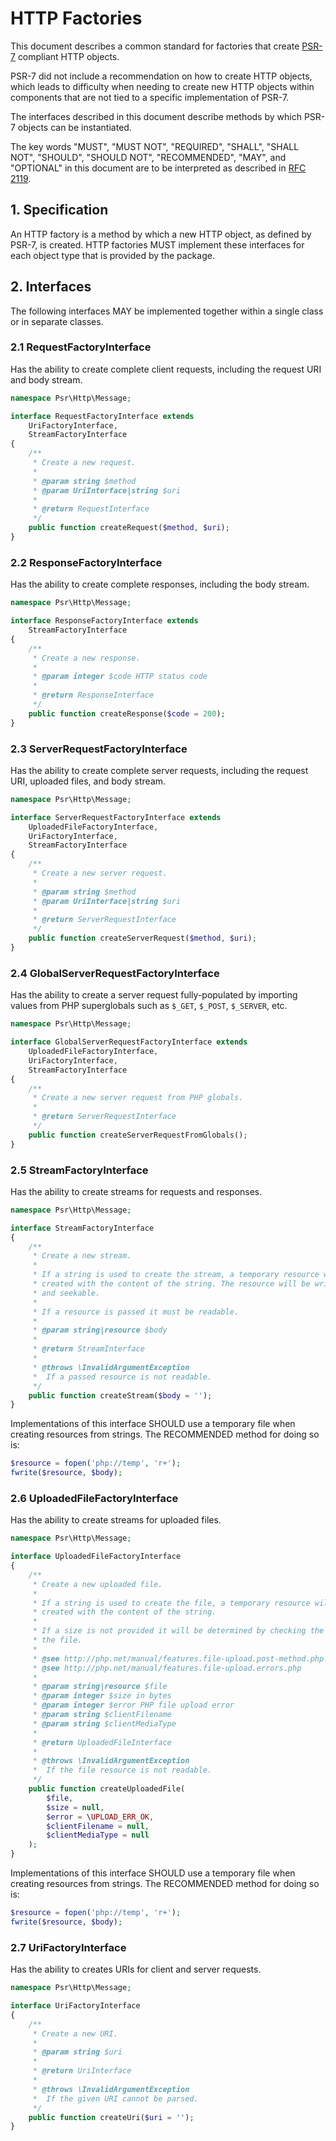 HTTP Factories
==============

This document describes a common standard for factories that create [PSR-7][psr7]
compliant HTTP objects.

PSR-7 did not include a recommendation on how to create HTTP objects, which leads
to difficulty when needing to create new HTTP objects within components that are
not tied to a specific implementation of PSR-7.

The interfaces described in this document describe methods by which PSR-7 objects
can be instantiated.

The key words "MUST", "MUST NOT", "REQUIRED", "SHALL", "SHALL NOT", "SHOULD",
"SHOULD NOT", "RECOMMENDED", "MAY", and "OPTIONAL" in this document are to be
interpreted as described in [RFC 2119][rfc2119].

[psr7]: http://www.php-fig.org/psr/psr-7/
[rfc2119]: http://tools.ietf.org/html/rfc2119

## 1. Specification

An HTTP factory is a method by which a new HTTP object, as defined by PSR-7,
is created. HTTP factories MUST implement these interfaces for each object type
that is provided by the package.

## 2. Interfaces

The following interfaces MAY be implemented together within a single class or
in separate classes.

### 2.1 RequestFactoryInterface

Has the ability to create complete client requests, including the request URI
and body stream.

```php
namespace Psr\Http\Message;

interface RequestFactoryInterface extends
    UriFactoryInterface,
    StreamFactoryInterface
{
    /**
     * Create a new request.
     *
     * @param string $method
     * @param UriInterface|string $uri
     *
     * @return RequestInterface
     */
    public function createRequest($method, $uri);
}
```

### 2.2 ResponseFactoryInterface

Has the ability to create complete responses, including the body stream.

```php
namespace Psr\Http\Message;

interface ResponseFactoryInterface extends
    StreamFactoryInterface
{
    /**
     * Create a new response.
     *
     * @param integer $code HTTP status code
     *
     * @return ResponseInterface
     */
    public function createResponse($code = 200);
}
```

### 2.3 ServerRequestFactoryInterface

Has the ability to create complete server requests, including the request URI,
uploaded files, and body stream.

```php
namespace Psr\Http\Message;

interface ServerRequestFactoryInterface extends
    UploadedFileFactoryInterface,
    UriFactoryInterface,
    StreamFactoryInterface
{
    /**
     * Create a new server request.
     *
     * @param string $method
     * @param UriInterface|string $uri
     *
     * @return ServerRequestInterface
     */
    public function createServerRequest($method, $uri);
}
```

### 2.4 GlobalServerRequestFactoryInterface

Has the ability to create a server request fully-populated by importing values from
PHP superglobals such as `$_GET`, `$_POST`, `$_SERVER`, etc.

```php
namespace Psr\Http\Message;

interface GlobalServerRequestFactoryInterface extends
    UploadedFileFactoryInterface,
    UriFactoryInterface,
    StreamFactoryInterface
{
    /**
     * Create a new server request from PHP globals.
     *
     * @return ServerRequestInterface
     */
    public function createServerRequestFromGlobals();
}
```

### 2.5 StreamFactoryInterface

Has the ability to create streams for requests and responses.

```php
namespace Psr\Http\Message;

interface StreamFactoryInterface
{
    /**
     * Create a new stream.
     *
     * If a string is used to create the stream, a temporary resource will be
     * created with the content of the string. The resource will be writable
     * and seekable.
     *
     * If a resource is passed it must be readable.
     *
     * @param string|resource $body
     *
     * @return StreamInterface
     *
     * @throws \InvalidArgumentException
     *  If a passed resource is not readable.
     */
    public function createStream($body = '');
}
```

Implementations of this interface SHOULD use a temporary file when creating
resources from strings. The RECOMMENDED method for doing so is:

```php
$resource = fopen('php://temp', 'r+');
fwrite($resource, $body);
```

### 2.6 UploadedFileFactoryInterface

Has the ability to create streams for uploaded files.

```php
namespace Psr\Http\Message;

interface UploadedFileFactoryInterface
{
    /**
     * Create a new uploaded file.
     *
     * If a string is used to create the file, a temporary resource will be
     * created with the content of the string.
     *
     * If a size is not provided it will be determined by checking the size of
     * the file.
     *
     * @see http://php.net/manual/features.file-upload.post-method.php
     * @see http://php.net/manual/features.file-upload.errors.php
     *
     * @param string|resource $file
     * @param integer $size in bytes
     * @param integer $error PHP file upload error
     * @param string $clientFilename
     * @param string $clientMediaType
     *
     * @return UploadedFileInterface
     *
     * @throws \InvalidArgumentException
     *  If the file resource is not readable.
     */
    public function createUploadedFile(
        $file,
        $size = null,
        $error = \UPLOAD_ERR_OK,
        $clientFilename = null,
        $clientMediaType = null
    );
}
```

Implementations of this interface SHOULD use a temporary file when creating
resources from strings. The RECOMMENDED method for doing so is:

```php
$resource = fopen('php://temp', 'r+');
fwrite($resource, $body);
```

### 2.7 UriFactoryInterface

Has the ability to creates URIs for client and server requests.

```php
namespace Psr\Http\Message;

interface UriFactoryInterface
{
    /**
     * Create a new URI.
     *
     * @param string $uri
     *
     * @return UriInterface
     *
     * @throws \InvalidArgumentException
     *  If the given URI cannot be parsed.
     */
    public function createUri($uri = '');
}
```

